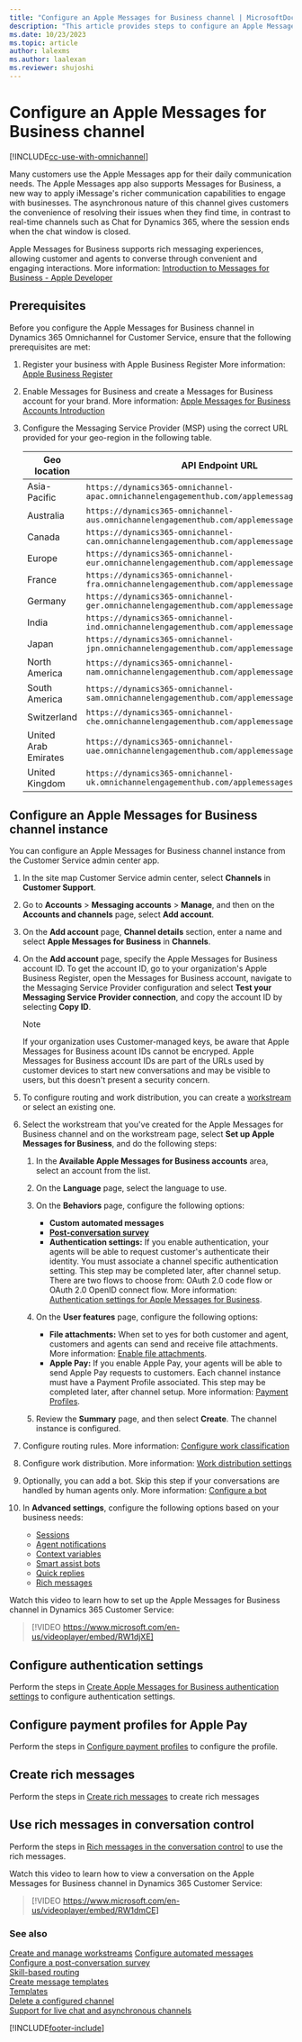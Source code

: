 ```yaml
---
title: "Configure an Apple Messages for Business channel | MicrosoftDocs"
description: "This article provides steps to configure an Apple Messages for Business channel and corresponding Apple pages in Omnichannel for Customer Service."
ms.date: 10/23/2023
ms.topic: article
author: lalexms
ms.author: laalexan
ms.reviewer: shujoshi
---
```


# Configure an Apple Messages for Business channel

[!INCLUDE[cc-use-with-omnichannel](../../includes/cc-use-with-omnichannel.md)]


Many customers use the Apple Messages app for their daily communication needs. The Apple Messages app also supports Messages for Business, a new way to apply iMessage's richer communication capabilities to engage with businesses. The asynchronous nature of this channel gives customers the convenience of resolving their issues when they find time, in contrast to real-time channels such as Chat for Dynamics 365, where the session ends when the chat window is closed.

Apple Messages for Business supports rich messaging experiences, allowing customer and agents to converse through convenient and engaging interactions. More information: [Introduction to Messages for Business - Apple Developer](https://developer.apple.com/design/human-interface-guidelines/messages-for-business)

## Prerequisites

Before you configure the Apple Messages for Business channel in Dynamics 365 Omnichannel for Customer Service, ensure that the following prerequisites are met:

1. Register your business with Apple Business Register More information: [Apple Business Register](https://register.apple.com/)
1. Enable Messages for Business and create a Messages for Business account for your brand. More information: [Apple Messages for Business Accounts Introduction](https://register.apple.com/resources/messages/messaging-documentation/)
1. Configure the Messaging Service Provider (MSP) using the correct URL provided for your geo-region in the following table.

   | Geo location   | API Endpoint URL|
   |-------------|---------|
   | Asia-Pacific |  ```https://dynamics365-omnichannel-apac.omnichannelengagementhub.com/applemessagesforbusiness``` |
   | Australia | ```https://dynamics365-omnichannel-aus.omnichannelengagementhub.com/applemessagesforbusiness``` |
   | Canada | ```https://dynamics365-omnichannel-can.omnichannelengagementhub.com/applemessagesforbusiness``` |
   | Europe | ```https://dynamics365-omnichannel-eur.omnichannelengagementhub.com/applemessagesforbusiness``` |
   | France | ```https://dynamics365-omnichannel-fra.omnichannelengagementhub.com/applemessagesforbusiness``` |
   | Germany | ```https://dynamics365-omnichannel-ger.omnichannelengagementhub.com/applemessagesforbusiness``` |
   | India | ```https://dynamics365-omnichannel-ind.omnichannelengagementhub.com/applemessagesforbusiness``` |
   | Japan | ```https://dynamics365-omnichannel-jpn.omnichannelengagementhub.com/applemessagesforbusiness``` |
   | North America | ```https://dynamics365-omnichannel-nam.omnichannelengagementhub.com/applemessagesforbusiness``` |
   | South America | ```https://dynamics365-omnichannel-sam.omnichannelengagementhub.com/applemessagesforbusiness``` |
   | Switzerland | ```https://dynamics365-omnichannel-che.omnichannelengagementhub.com/applemessagesforbusiness``` |
   | United Arab Emirates | ```https://dynamics365-omnichannel-uae.omnichannelengagementhub.com/applemessagesforbusiness``` |
   | United Kingdom | ```https://dynamics365-omnichannel-uk.omnichannelengagementhub.com/applemessagesforbusiness``` | 


## Configure an Apple Messages for Business channel instance

You can configure an Apple Messages for Business channel instance from the Customer Service admin center app.

1. In the site map Customer Service admin center, select **Channels** in **Customer Support**.

1. Go to **Accounts** > **Messaging accounts** > **Manage**, and then on the **Accounts and channels** page, select **Add account**.

1. On the **Add account** page, **Channel details** section, enter a name and select **Apple Messages for Business** in **Channels**.

1. On the **Add account** page, specify the Apple Messages for Business account ID. To get the account ID, go to your organization's Apple Business Register, open the Messages for Business account, navigate to the Messaging Service Provider configuration and select **Test your Messaging Service Provider connection**, and copy the account ID by selecting **Copy ID**.
   > [!Note]
   > If your organization uses Customer-managed keys, be aware that Apple Messages for Business acount IDs cannot be encryped. Apple Messages for Business account IDs are part of the URLs used by customer devices to start new conversations and may be visible to users, but this doesn't present a security concern.

1. To configure routing and work distribution, you can create a [workstream](create-workstreams.md) or select an existing one.

1. Select the workstream that you've created for the Apple Messages for Business channel and on the workstream page, select **Set up Apple Messages for Business**, and do the following steps:<br>

     1. In the **Available Apple Messages for Business accounts** area, select an account from the list.<br>
      
     1. On the **Language** page, select the language to use.<br>
      
     1. On the **Behaviors** page, configure the following options:<br>
        - **Custom automated messages**<br>
        - [**Post-conversation survey**](configure-post-conversation-survey.md)<br>
        - **Authentication settings:** If you enable authentication, your agents will be able to request customer's authenticate their identity. You must associate a channel specific authentication setting. This step may be completed later, after channel setup. There are two flows to choose from: OAuth 2.0 code flow or OAuth 2.0 OpenID connect flow. More information: [Authentication settings for Apple Messages for Business](create-chat-auth-settings.md#create-authentication-settings-for-apple-messages-for-business).<br>
     
      1. On the **User features** page, configure the following options:<br>
           - **File attachments:** When set to yes for both customer and agent, customers and agents can send and receive file attachments. More information: [Enable file attachments](enable-file-attachments.md).<br>
           - **Apple Pay:** If you enable Apple Pay, your agents will be able to send Apple Pay requests to customers. Each channel instance must have a Payment Profile associated. This step may be completed later, after channel setup. More information: [Payment Profiles]().<br>
        
      1. Review the **Summary** page, and then select **Create**. The channel instance is configured.
        
1. Configure routing rules. More information: [Configure work classification](configure-work-classification.md)

1. Configure work distribution. More information: [Work distribution settings](create-workstreams.md#configure-work-distribution)

1. Optionally, you can add a bot. Skip this step if your conversations are handled by human agents only. More information: [Configure a bot](create-workstreams.md#add-a-bot-to-a-workstream)

1. In **Advanced settings**, configure the following options based on your business needs:<br>
      - [Sessions](session-templates.md)<br>
      - [Agent notifications](notification-templates.md#out-of-the-box-notification-templates)<br>
      - [Context variables](manage-context-variables.md#add-context-variables)<br>
      - [Smart assist bots](../develop/smart-assist-bot.md)<br>
      - [Quick replies](create-quick-replies.md)<br>
      - [Rich messages](create-rich-messages.md)<br>

Watch this video to learn how to set up the Apple Messages for Business channel in Dynamics 365 Customer Service:

> [!VIDEO https://www.microsoft.com/en-us/videoplayer/embed/RW1djXE]

## Configure authentication settings

Perform the steps in [Create Apple Messages for Business authentication settings](create-chat-auth-settings.md#create-authentication-settings-for-apple-messages-for-business) to configure authentication settings.

## Configure payment profiles for Apple Pay

Perform the steps in [Configure payment profiles](configure-payment-profiles.md) to configure the profile.

## Create rich messages

Perform the steps in [Create rich messages](create-rich-messages.md) to create rich messages 

## Use rich messages in conversation control

Perform the steps in [Rich messages in the conversation control](../use/rich-messages-conversation-control.md) to use the rich messages.

Watch this video to learn how to view a conversation on the Apple Messages for Business channel in Dynamics 365 Customer Service:

> [!VIDEO https://www.microsoft.com/en-us/videoplayer/embed/RW1dmCE]

### See also

[Create and manage workstreams](create-workstreams.md#create-and-manage-workstreams)
[Configure automated messages](configure-automated-message.md)  
[Configure a post-conversation survey](configure-post-conversation-survey.md)  
[Skill-based routing](overview-skill-work-distribution.md)  
[Create message templates](create-message-templates.md)  
[Templates](/dynamics365/app-profile-manager/templates-overview)  
[Delete a configured channel](delete-channel.md)  
[Support for live chat and asynchronous channels](card-support-in-channels.md)  

[!INCLUDE[footer-include](../../includes/footer-banner.md)]
